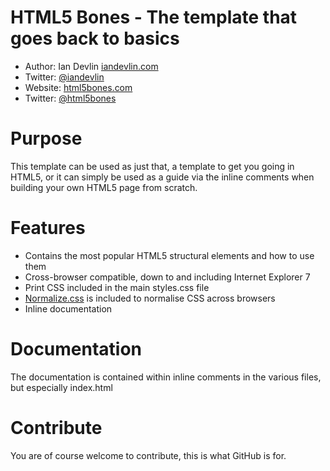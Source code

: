 HTML5 Bones - The template that goes back to basics
===================================================

- Author: Ian Devlin [iandevlin.com](http://iandevlin.com)
- Twitter: [@iandevlin](http://twitter.com/iandevlin)
- Website: [html5bones.com](http://html5bones.com)
- Twitter: [@html5bones](http://twitter.com/html5bones)

Purpose
=======

This template can be used as just that, a template to get you going in HTML5, or it can simply be used as a guide via the inline comments when building your own HTML5 page from scratch.

Features
========

- Contains the most popular HTML5 structural elements and how to use them
- Cross-browser compatible, down to and including Internet Explorer 7
- Print CSS included in the main styles.css file
- [Normalize.css](http://necolas.github.com/normalize.css/) is included to normalise CSS across browsers
- Inline documentation

Documentation
=============
The documentation is contained within inline comments in the various files, but especially index.html

Contribute
==========

You are of course welcome to contribute, this is what GitHub is for.